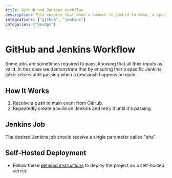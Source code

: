 ```yaml
---
title: GitHub and Jenkins workflow
description: This ensures that when a commit is pushed to main, a specific Jenkins build is completed.
integrations: ["github", "jenkins"]
categories: ["DevOps"]
---
```


# GitHub and Jenkins Workflow

Some jobs are sometimes required to pass, knowing that all their inputs as valid. In this case we demonstrate that by ensuring that a specific Jenkins job is retries until passing when a new push happens on main.

## How It Works

1. Receive a push to main event from GitHub.
2. Repeatedly create a build on Jenkins and retry it until it's passing.

## Jenkins Job

The desired Jenkins job should receive a single parameter called "sha".

## Self-Hosted Deployment

- Follow these [detailed instructions](https://docs.autokitteh.com/get_started/deployment) to deploy the project on a self-hosted server.
